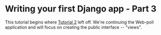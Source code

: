 # Writing your first Django app - Part 3

This tutorial begins where [Tutorial 2](https://github.com/AndrewSRea/My_Learning_Port_II/tree/main/Django/Django_App_Part_2#writing-your-first-django-app---part-2) left off. We're continuing the Web-poll application and will focus on creating the public interface -- "views".